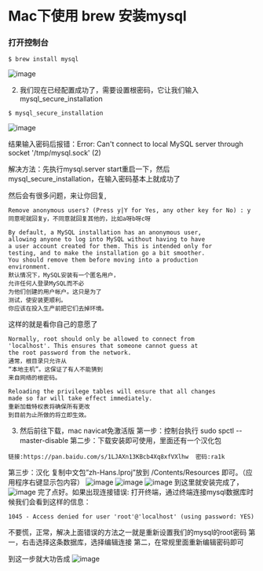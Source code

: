 # Mac下使用 brew 安装mysql

### 打开控制台

```
$ brew install mysql
```

![image](https://tva1.sinaimg.cn/large/e6c9d24ely1h45d6gpb56j20u017x7bf.jpg)

2. 我们现在已经配置成功了，需要设置根密码，它让我们输入mysql_secure_installation

```
$ mysql_secure_installation
```

![image](https://user-images.githubusercontent.com/29434858/77275763-14806400-6cf4-11ea-9506-72741e2dbb0b.png)


结果输入密码后报错：Error: Can't connect to local MySQL server through socket '/tmp/mysql.sock' (2)

解决方法：先执行mysql.server start重启一下，然后mysql_secure_installation，在输入密码基本上就成功了

然后会有很多问题，来让你回复, 
```
Remove anonymous users? (Press y|Y for Yes, any other key for No) : y
同意呢就回复y，不同意就回复其他的，比如a呀b呀c呀
```

```
By default, a MySQL installation has an anonymous user,
allowing anyone to log into MySQL without having to have
a user account created for them. This is intended only for
testing, and to make the installation go a bit smoother.
You should remove them before moving into a production
environment.
默认情况下，MySQL安装有一个匿名用户，
允许任何人登录MySQL而不必
为他们创建的用户帐户。这只是为了
测试，使安装更顺利。
你应该在投入生产前把它们去掉环境。
```
这样的就是看你自己的意愿了
```
Normally, root should only be allowed to connect from
'localhost'. This ensures that someone cannot guess at
the root password from the network.
通常，根目录只允许从
“本地主机”。这保证了有人不能猜到
来自网络的根密码。
```

```
Reloading the privilege tables will ensure that all changes
made so far will take effect immediately.
重新加载特权表将确保所有更改
到目前为止所做的将立即生效。
```

3. 然后前往下载，mac navicat免激活版
第一步：控制台执行
sudo spctl --master-disable
第二步：下载安装即可使用，里面还有一个汉化包

```
链接:https://pan.baidu.com/s/1LJAXn13KBcb4Xq8xfVXlhw  密码:ra1k
```
第三步：汉化
复制中文包”zh-Hans.lproj”放到 /Contents/Resources 即可。（应用程序右键显示包内容）
![image](https://user-images.githubusercontent.com/29434858/77275001-2cef7f00-6cf2-11ea-8b59-2cb9f84502ec.png)
![image](https://user-images.githubusercontent.com/29434858/77275088-60320e00-6cf2-11ea-9d08-34ca96d271fb.png)
![image](https://user-images.githubusercontent.com/29434858/77275120-7b9d1900-6cf2-11ea-8a78-1e728c307fc0.png)
到这里就安装完成了，
![image](https://user-images.githubusercontent.com/29434858/77275216-bb640080-6cf2-11ea-9342-625dfcb018a4.png)
 完了点好。如果出现连接错误:
打开终端，通过终端连接mysql数据库时候我们会看到这样的信息：

```
1045 - Access denied for user 'root'@'localhost' (using password: YES)
```
不要慌，正常，解决上面错误的方法之一就是重新设置我们的mysql的root密码
第一，右击选择这条数据库，选择编辑连接
第二，在常规里面重新编辑密码即可

到这一步就大功告成
![image](https://user-images.githubusercontent.com/29434858/77275684-e6028900-6cf3-11ea-9d7b-0c9360af3979.png)